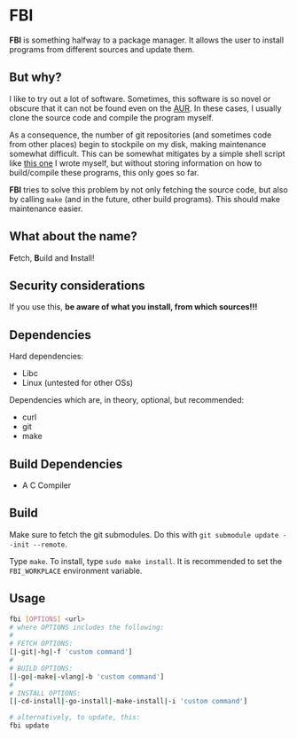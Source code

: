 # FBI

**FBI** is something halfway to a package manager. It allows the user to install programs from different sources and update them.

## But why?

I like to try out a lot of software. Sometimes, this software is so novel or obscure that it can not be found even on the [AUR](https://aur.archlinux.org/). In these cases, I usually clone the source code and compile the program myself.

As a consequence, the number of git repositories (and sometimes code from other places) begin to stockpile on my disk, making maintenance somewhat difficult. This can be somewhat mitigates by a simple shell script like [this one](https://github.com/nmke-de/utils-nm/blob/master/git_update) I wrote myself, but without storing information on how to build/compile these programs, this only goes so far.

**FBI** tries to solve this problem by not only fetching the source code, but also by calling `make` (and in the future, other build programs). This should make maintenance easier.

## What about the name?

**F**etch, **B**uild and **I**nstall!

## Security considerations

If you use this, **be aware of what you install, from which sources!!!**

## Dependencies

Hard dependencies:

- Libc
- Linux (untested for other OSs)

Dependencies which are, in theory, optional, but recommended:

- curl
- git
- make

## Build Dependencies

- A C Compiler

## Build

Make sure to fetch the git submodules. Do this with `git submodule update --init --remote`.

Type `make`. To install, type `sudo make install`. It is recommended to set the `FBI_WORKPLACE` environment variable.

## Usage

```bash
fbi [OPTIONS] <url>
# where OPTIONS includes the following:
#
# FETCH OPTIONS:
[|-git|-hg|-f 'custom command']
#
# BUILD OPTIONS:
[|-go|-make|-vlang|-b 'custom command']
#
# INSTALL OPTIONS:
[|-cd-install|-go-install|-make-install|-i 'custom command']

# alternatively, to update, this:
fbi update
```
